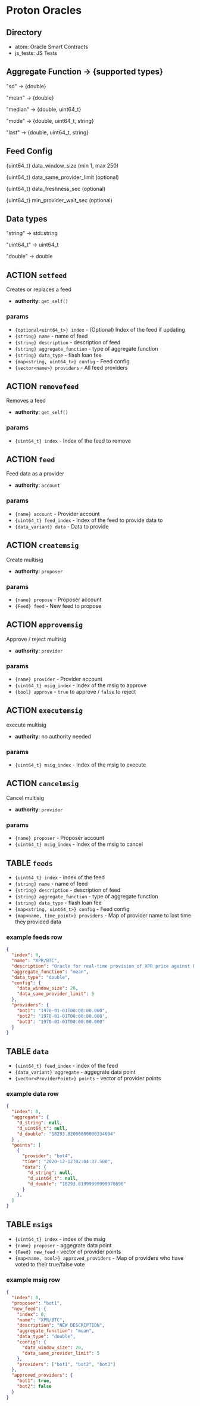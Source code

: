 # Proton Oracles

## Directory
- atom: Oracle Smart Contracts
- js_tests: JS Tests

## Aggregate Function -> {supported types}
"sd"     -> {double}  

"mean"   -> {double}  

"median" -> {double, uint64_t}  

"mode"   -> {double, uint64_t, string}  

"last"   -> {double, uint64_t, string}

## Feed Config  
{uint64_t} data_window_size (min 1, max 250)  

{uint64_t} data_same_provider_limit (optional)  

{uint64_t} data_freshness_sec (optional)  

{uint64_t} min_provider_wait_sec (optional)

## Data types
"string"   -> std::string  

"uint64_t" -> uint64_t  

"double"   -> double  

## ACTION `setfeed`

Creates or replaces a feed

- **authority**: `get_self()`

### params

- `{optional<uint64_t>} index` - (Optional) Index of the feed if updating
- `{string} name` - name of feed
- `{string} description` - description of feed
- `{string} aggregate_function` - type of aggregate function
- `{string} data_type` - flash loan fee
- `{map<string, uint64_t>} config` - Feed config
- `{vector<name>} providers` - All feed providers


## ACTION `removefeed`

Removes a feed

- **authority**: `get_self()`

### params

- `{uint64_t} index` - Index of the feed to remove


## ACTION `feed`

Feed data as a provider

- **authority**: `account`

### params

- `{name} account` - Provider account
- `{uint64_t} feed_index` - Index of the feed to provide data to
- `{data_variant} data` - Data to provide


## ACTION `createmsig`

Create multisig

- **authority**: `proposer`

### params

- `{name} propose` - Proposer account
- `{Feed} feed` - New feed to propose


## ACTION `approvemsig`

Approve / reject multisig

- **authority**: `provider`

### params

- `{name} provider` - Provider account
- `{uint64_t} msig_index` - Index of the msig to approve
- `{bool} approve` - `true` to approve / `false` to reject


## ACTION `executemsig`

execute multisig

- **authority**: no authority needed

### params

- `{uint64_t} msig_index` - Index of the msig to execute



## ACTION `cancelmsig`

Cancel multisig

- **authority**: `provider`

### params

- `{name} proposer` - Proposer account
- `{uint64_t} msig_index` - Index of the msig to cancel


## TABLE `feeds`

- `{uint64_t} index` - index of the feed
- `{string} name` - name of feed
- `{string} description` - description of feed
- `{string} aggregate_function` - type of aggregate function
- `{string} data_type` - flash loan fee
- `{map<string, uint64_t>} config` - Feed config
- `{map<name, time_point>} providers` - Map of provider name to last time they provided data

### example feeds row

```json
{
  "index": 0,
  "name": "XPR/BTC",
  "description": "Oracle for real-time provision of XPR price against BTC",
  "aggregate_function": "mean",
  "data_type": "double",
  "config": {
    "data_window_size": 20,
    "data_same_provider_limit": 5
  },
  "providers": {
    "bot1": "1970-01-01T00:00:00.000",
    "bot2": "1970-01-01T00:00:00.000",
    "bot3": "1970-01-01T00:00:00.000"
  }
}
```


## TABLE `data`

- `{uint64_t} feed_index` - index of the feed
- `{data_variant} aggregate` - aggegrate data point
- `{vector<ProviderPoint>} points` - vector of provider points

### example data row

```json
{
  "index": 0,
  "aggregate": {
    "d_string": null,
    "d_uint64_t": null,
    "d_double": "18293.82000000000334694"
  }	,
  "points": [
    {
      "provider": "bot4",
      "time": "2020-12-12T02:04:37.500",
      "data": {
        "d_string": null,
        "d_uint64_t": null,
        "d_double": "18293.81999999999970896"
      }
    },
  ]
}
```


## TABLE `msigs`

- `{uint64_t} index` - index of the msig
- `{name} proposer` - aggegrate data point
- `{Feed} new_feed` - vector of provider points
- `{map<name, bool>} approved_providers` - Map of providers who have voted to their true/false vote

### example msig row

```json
{
  "index": 0,
  "proposer": "bot1",
  "new_feed": {
    "index": 0,
    "name": "XPR/BTC",
    "description": "NEW DESCRIPTION",
    "aggregate_function": "mean",
    "data_type": "double",
    "config": {
      "data_window_size": 20,
      "data_same_provider_limit": 5
    },
    "providers": ["bot1", "bot2", "bot3"]
  },
  "approved_providers": {
    "bot1": true,
    "bot2": false
  }
}
```